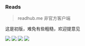 ### Reads

> readhub.me 非官方客户端

这是初版，难免有些粗糙，欢迎提意见


![](screenshot/1.jpg)
![](screenshot/2.jpg)
![](screenshot/3.jpg)
![]( screenshot/4.jpg )
